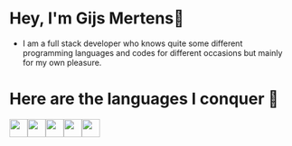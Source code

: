 # Hey, I'm Gijs Mertens👋

- I am a full stack developer who knows quite some different programming languages ​​and codes for different occasions but mainly for my own pleasure.

# Here are the languages I conquer :book:
<img height="32" width="32" src="https://i.ibb.co/VDFGWcH/kotlin.png"/><img height="32" width="32" src="https://i.ibb.co/Xsq7ppV/lua.png"/><img height="32" width="32" src="https://i.ibb.co/RQNKtX0/js.png"/><img height="32" width="32" src="https://i.ibb.co/zVb88c9/css.png"/><img height="32" width="32" src="https://i.ibb.co/N9QkMK6/html.png"/>


